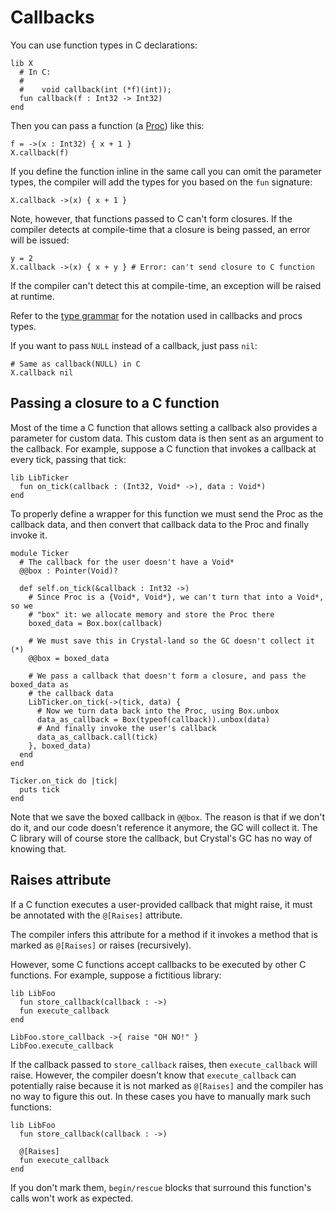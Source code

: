# Callbacks

You can use function types in C declarations:

```crystal
lib X
  # In C:
  #
  #    void callback(int (*f)(int));
  fun callback(f : Int32 -> Int32)
end
```

Then you can pass a function (a [Proc](http://crystal-lang.org/api/Proc.html)) like this:

```crystal
f = ->(x : Int32) { x + 1 }
X.callback(f)
```

If you define the function inline in the same call you can omit the parameter types, the compiler will add the types for you based on the `fun` signature:

```crystal
X.callback ->(x) { x + 1 }
```

Note, however, that functions passed to C can't form closures. If the compiler detects at compile-time that a closure is being passed, an error will be issued:

```crystal
y = 2
X.callback ->(x) { x + y } # Error: can't send closure to C function
```

If the compiler can't detect this at compile-time, an exception will be raised at runtime.

Refer to the [type grammar](../type_grammar.md) for the notation used in callbacks and procs types.

If you want to pass `NULL` instead of a callback, just pass `nil`:

```crystal
# Same as callback(NULL) in C
X.callback nil
```

## Passing a closure to a C function

Most of the time a C function that allows setting a callback also provides a parameter for custom data. This custom data is then sent as an argument to the callback. For example, suppose a C function that invokes a callback at every tick, passing that tick:

```crystal
lib LibTicker
  fun on_tick(callback : (Int32, Void* ->), data : Void*)
end
```

To properly define a wrapper for this function we must send the Proc as the callback data, and then convert that callback data to the Proc and finally invoke it.

```crystal
module Ticker
  # The callback for the user doesn't have a Void*
  @@box : Pointer(Void)?

  def self.on_tick(&callback : Int32 ->)
    # Since Proc is a {Void*, Void*}, we can't turn that into a Void*, so we
    # "box" it: we allocate memory and store the Proc there
    boxed_data = Box.box(callback)

    # We must save this in Crystal-land so the GC doesn't collect it (*)
    @@box = boxed_data

    # We pass a callback that doesn't form a closure, and pass the boxed_data as
    # the callback data
    LibTicker.on_tick(->(tick, data) {
      # Now we turn data back into the Proc, using Box.unbox
      data_as_callback = Box(typeof(callback)).unbox(data)
      # And finally invoke the user's callback
      data_as_callback.call(tick)
    }, boxed_data)
  end
end

Ticker.on_tick do |tick|
  puts tick
end
```

Note that we save the boxed callback in `@@box`. The reason is that if we don't do it, and our code doesn't reference it anymore, the GC will collect it. The C library will of course store the callback, but Crystal's GC has no way of knowing that.

## Raises attribute

If a C function executes a user-provided callback that might raise, it must be annotated with the `@[Raises]` attribute.

The compiler infers this attribute for a method if it invokes a method that is marked as `@[Raises]` or raises (recursively).

However, some C functions accept callbacks to be executed by other C functions. For example, suppose a fictitious library:

```crystal
lib LibFoo
  fun store_callback(callback : ->)
  fun execute_callback
end

LibFoo.store_callback ->{ raise "OH NO!" }
LibFoo.execute_callback
```

If the callback passed to `store_callback` raises, then `execute_callback` will raise. However, the compiler doesn't know that `execute_callback` can potentially raise because it is not marked as `@[Raises]` and the compiler has no way to figure this out. In these cases you have to manually mark such functions:

```crystal
lib LibFoo
  fun store_callback(callback : ->)

  @[Raises]
  fun execute_callback
end
```

If you don't mark them, `begin/rescue` blocks that surround this function's calls won't work as expected.
